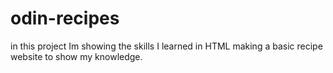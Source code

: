 # odin-recipes

in this project Im showing the skills I learned in HTML making a basic recipe website to show my knowledge.
